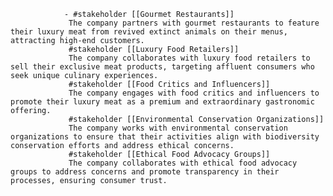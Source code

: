 				- #stakeholder [[Gourmet Restaurants]]
				 The company partners with gourmet restaurants to feature their luxury meat from revived extinct animals on their menus, attracting high-end customers.
				 #stakeholder [[Luxury Food Retailers]]
				 The company collaborates with luxury food retailers to sell their exclusive meat products, targeting affluent consumers who seek unique culinary experiences.
				 #stakeholder [[Food Critics and Influencers]]
				 The company engages with food critics and influencers to promote their luxury meat as a premium and extraordinary gastronomic offering.
				 #stakeholder [[Environmental Conservation Organizations]]
				 The company works with environmental conservation organizations to ensure that their activities align with biodiversity conservation efforts and address ethical concerns.
				 #stakeholder [[Ethical Food Advocacy Groups]]
				 The company collaborates with ethical food advocacy groups to address concerns and promote transparency in their processes, ensuring consumer trust.












